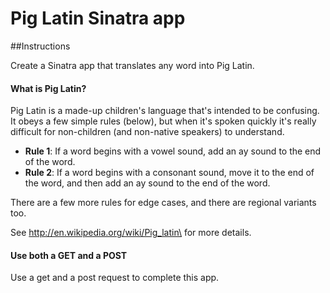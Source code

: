 Pig Latin Sinatra app
=====

##Instructions

Create a Sinatra app that translates any word into Pig Latin.

#### What is Pig Latin?

Pig Latin is a made-up children's language that's intended to be
confusing. It obeys a few simple rules (below), but when it's spoken
quickly it's really difficult for non-children (and non-native speakers) to understand.

- **Rule 1**: If a word begins with a vowel sound, add an ay sound to
  the end of the word.
- **Rule 2**: If a word begins with a consonant sound, move it to the
  end of the word, and then add an ay sound to the end of the word.

There are a few more rules for edge cases, and there are regional
variants too.

See <http://en.wikipedia.org/wiki/Pig_latin\> for more details.

#### Use both a GET and a POST

Use a get and a post request to complete this app.

